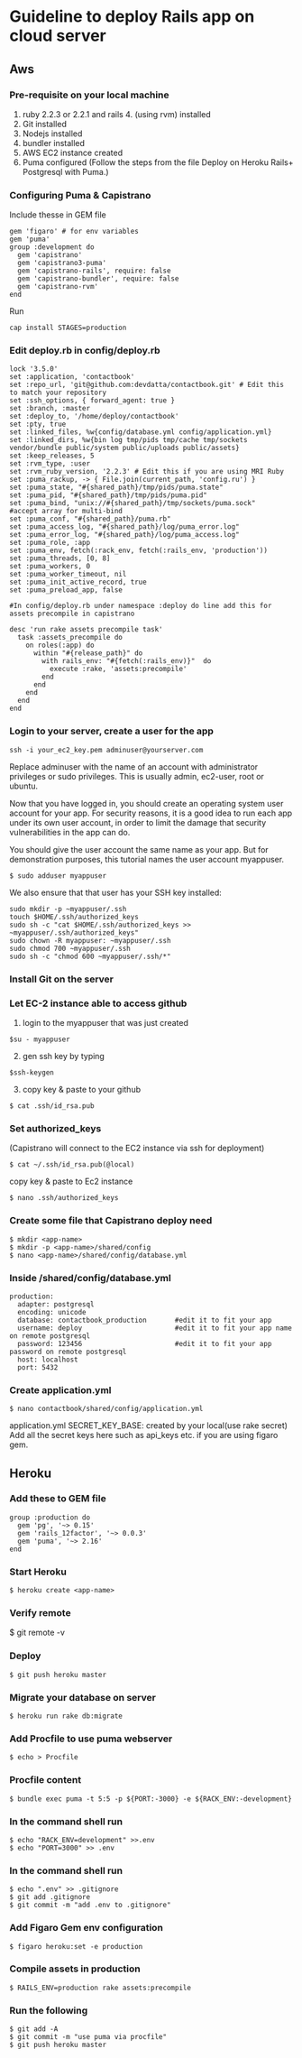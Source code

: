 # Guideline to deploy Rails app on cloud server

## Aws
### Pre-requisite on your local machine 
1. ruby 2.2.3 or 2.2.1 and rails 4. (using rvm) installed
2. Git installed
3. Nodejs installed
4. bundler installed
5. AWS EC2 instance created
6. Puma configured (Follow the steps from the file Deploy on Heroku Rails+ Postgresql with Puma.)

### Configuring Puma & Capistrano
Include thesse in GEM file
```
gem 'figaro' # for env variables 
gem 'puma'
group :development do
  gem 'capistrano'
  gem 'capistrano3-puma'
  gem 'capistrano-rails', require: false
  gem 'capistrano-bundler', require: false
  gem 'capistrano-rvm'
end
```
Run 
```
cap install STAGES=production
```
### Edit deploy.rb in config/deploy.rb
```
lock '3.5.0'
set :application, 'contactbook'
set :repo_url, 'git@github.com:devdatta/contactbook.git' # Edit this to match your repository
set :ssh_options, { forward_agent: true }
set :branch, :master
set :deploy_to, '/home/deploy/contactbook'
set :pty, true
set :linked_files, %w{config/database.yml config/application.yml}
set :linked_dirs, %w{bin log tmp/pids tmp/cache tmp/sockets vendor/bundle public/system public/uploads public/assets}
set :keep_releases, 5
set :rvm_type, :user
set :rvm_ruby_version, '2.2.3' # Edit this if you are using MRI Ruby
set :puma_rackup, -> { File.join(current_path, 'config.ru') }
set :puma_state, "#{shared_path}/tmp/pids/puma.state"
set :puma_pid, "#{shared_path}/tmp/pids/puma.pid"
set :puma_bind, "unix://#{shared_path}/tmp/sockets/puma.sock"    #accept array for multi-bind
set :puma_conf, "#{shared_path}/puma.rb"
set :puma_access_log, "#{shared_path}/log/puma_error.log"
set :puma_error_log, "#{shared_path}/log/puma_access.log"
set :puma_role, :app
set :puma_env, fetch(:rack_env, fetch(:rails_env, 'production'))
set :puma_threads, [0, 8]
set :puma_workers, 0
set :puma_worker_timeout, nil
set :puma_init_active_record, true
set :puma_preload_app, false

#In config/deploy.rb under namespace :deploy do line add this for assets precompile in capistrano 

desc 'run rake assets precompile task'
  task :assets_precompile do
    on roles(:app) do
      within "#{release_path}" do
        with rails_env: "#{fetch(:rails_env)}"  do
          execute :rake, 'assets:precompile'
        end
      end
    end
  end
end
 ```

### Login to your server, create a user for the app
```
ssh -i your_ec2_key.pem adminuser@yourserver.com
```
Replace adminuser with the name of an account with administrator privileges or sudo privileges. This is usually admin, ec2-user, root or ubuntu.

Now that you have logged in, you should create an operating system user account for your app. For security reasons, it is a good idea to run each app under its own user account, in order to limit the damage that security vulnerabilities in the app can do.

You should give the user account the same name as your app. But for demonstration purposes, this tutorial names the user account myappuser.
```
$ sudo adduser myappuser
```
We also ensure that that user has your SSH key installed:
```
sudo mkdir -p ~myappuser/.ssh
touch $HOME/.ssh/authorized_keys
sudo sh -c "cat $HOME/.ssh/authorized_keys >> ~myappuser/.ssh/authorized_keys"
sudo chown -R myappuser: ~myappuser/.ssh
sudo chmod 700 ~myappuser/.ssh
sudo sh -c "chmod 600 ~myappuser/.ssh/*"
```
### Install Git on the server

### Let EC-2 instance able to access github
1. login to the myappuser that was just created
```
$su - myappuser
```
2. gen ssh key by typing 
```
$ssh-keygen
```
3. copy key & paste to your github
```
$ cat .ssh/id_rsa.pub
```

### Set authorized_keys
(Capistrano will connect to the EC2 instance via ssh for deployment)
```
$ cat ~/.ssh/id_rsa.pub(@local)
```
copy key & paste to Ec2 instance
```
$ nano .ssh/authorized_keys
```
### Create some file that Capistrano deploy need
```
$ mkdir <app-name>
$ mkdir -p <app-name>/shared/config
$ nano <app-name>/shared/config/database.yml
```

### Inside <app-name>/shared/config/database.yml 
```
production:
  adapter: postgresql
  encoding: unicode
  database: contactbook_production       #edit it to fit your app
  username: deploy                       #edit it to fit your app name on remote postgresql
  password: 123456                       #edit it to fit your app password on remote postgresql
  host: localhost
  port: 5432
```
### Create application.yml
```
$ nano contactbook/shared/config/application.yml
```
application.yml
SECRET_KEY_BASE: created by your local(use rake secret)
Add all the secret keys here such as api_keys etc. if you are using figaro gem.

## Heroku
### Add these to GEM file
```
group :production do
  gem 'pg', '~> 0.15'
  gem 'rails_12factor', '~> 0.0.3'
  gem 'puma', '~> 2.16'
end
```
### Start Heroku
```
$ heroku create <app-name>
```
### Verify remote 
$ git remote -v

### Deploy 
```
$ git push heroku master
```
### Migrate your database on server
```
$ heroku run rake db:migrate
```
### Add Procfile to use puma webserver 
```
$ echo > Procfile
```
### Procfile content 
```
$ bundle exec puma -t 5:5 -p ${PORT:-3000} -e ${RACK_ENV:-development}
```
### In the command shell run  
```
$ echo "RACK_ENV=development" >>.env
$ echo "PORT=3000" >> .env
```
### In the command shell run 
```
$ echo ".env" >> .gitignore
$ git add .gitignore
$ git commit -m "add .env to .gitignore"
```
### Add Figaro Gem env configuration
```
$ figaro heroku:set -e production
```
### Compile assets in production
```
$ RAILS_ENV=production rake assets:precompile
```

### Run the following 
```
$ git add -A
$ git commit -m "use puma via procfile"
$ git push heroku master
```


